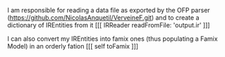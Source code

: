 I am responsible for reading a data file as exported by the OFP parser (https://github.com/NicolasAnquetil/VerveineF.git) and to create a dictionary of IREntities from it
[[[
	IRReader readFromFile: 'output.ir'
]]] 

I can also convert my IREntities into famix ones (thus populating a Famix Model) in an orderly fation
[[[
	self toFamix
]]] 
